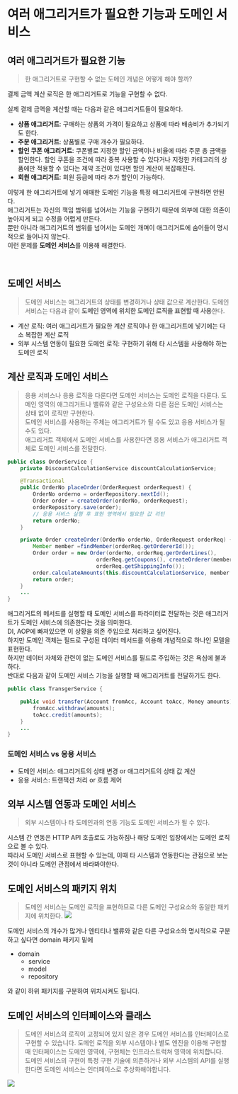 # 여러 애그리거트가 필요한 기능과 도메인 서비스

## 여러 애그리거트가 필요한 기능
> 한 애그리거트로 구현할 수 없는 도메인 개념은 어떻게 해야 할까?

결제 금액 계산 로직은 한 애그리거트로 기능을 구현할 수 없다. 
  
실제 결제 금액을 계산할 때는 다음과 같은 애그리거트들이 필요하다.

- **상품 애그리거트**: 구매하는 상품의 가격이 필요하고 상품에 따라 배송비가 추가되기도 한다.
- **주문 애그리거트**: 상품별로 구매 개수가 필요하다.
- **할인 쿠폰 애그리거트**: 쿠폰별로 지정한 할인 금액이나 비율에 따라 주문 총 금액을 할인한다. 할인 쿠폰을 조건에 따라 중복 사용할 수 있다거나 지정한 카테고리의 상품에만 적용할 수 있다는 제약 조건이 있다면 할인 계산이 복잡해진다.
- **회원 애그리거트**: 회원 등급에 따라 추가 할인이 가능하다.

이렇게 한 애그리거트에 넣기 애매한 도메인 기능을 특정 애그리거트에 구현하면 안된다.  
애그리거트는 자신의 책임 범위를 넘어서는 기능을 구현하기 때문에 외부에 대한 의존이 높아지게 되고 수정을 어렵게 만든다.  
뿐만 아니라 애그리거트의 범위를 넘어서는 도메인 개며이 애그리거트에 숨어들어 명시적으로 들어나지 않는다.  
이런 문제를 **도메인 서비스**를 이용해 해결한다.

<br>

## 도메인 서비스
> 도메인 서비스는 애그리거트의 상태를 변경하거나 상태 값으로 계산한다.
도메인 서비스는 다음과 같이 **도메인 영역에 위치한 도메인 로직을 표현할 때 사용**한다.

- 계산 로직: 여러 애그리거트가 필요한 계산 로직이나 한 애그리거트에 넣기에는 다소 복잡한 계산 로직
- 외부 시스템 연동이 필요한 도메인 로직: 구현하기 위해 타 시스템을 사용해야 하는 도메인 로직

## 계산 로직과 도메인 서비스
> 응용 서비스나 응용 로직을 다룬다면 도메인 서비스는 도메인 로직을 다룬다.
도메인 영역의 애그리거트나 밸류와 같은 구성요소와 다른 점은 도메인 서비스는 상태 없이 로직만 구현한다.  
도메인 서비스를 사용하는 주체는 애그리거트가 될 수도 있고 응용 서비스가 될 수도 있다.  
애그리거트 객체에서 도메인 서비스를 사용한다면 응용 서비스가 애그리거트 객체로 도메인 서비스를 전달한다.

```java
public class OrderService {
	private DiscountCalculationService discountCalculationService;

	@Transactional
	public OrderNo placeOrder(OrderRequest orderRequest) {
		OrderNo orderno = orderRepository.nextId();
		Order order = createOrder(orderNo, orderRequest);
		orderRepository.save(order);
		// 응용 서비스 실행 후 표현 영역에서 필요한 값 리턴
		return orderNo;
	}

	private Order createOrder(OrderNo orderNo, OrderRequest orderReq) {
		Member member =findMember(orderReq.getOrdererId());
		Order order = new Order(orderNo, orderReq.gerOrderLines(),
							orderReq.getCoupons(), createOrderer(member),
							orderReq.getShippingInfo());
		order.calculateAmounts(this.discountCalculationService, member.getGrade());
		return order;
	}
	...
}
```

애그리거트의 메서드를 실행할 때 도메인 서비스를 파라미터로 전달하는 것은 애그리거트가 도메인 서비스에 의존한다는 것을 의미한다.  
DI, AOP에 빠져있으면 이 상황을 의존 주입으로 처리하고 싶어진다.  
하지만 도메인 객체는 필드로 구성된 데이터 메서드를 이용해 개념적으로 하나인 모델을 표현한다.  
하지만 데이터 자체와 관련이 없는 도메인 서비스를 필드로 주입하는 것은 욕심에 불과하다.  
반대로 다음과 같이 도메인 서비스 기능을 실행할 때 애그리거트를 전달하기도 한다.

```java
public class TransgerService {

	public void transfer(Account fromAcc, Account toAcc, Money amounts) {
		fromAcc.withdraw(amounts);
		toAcc.credit(amounts);
	}
	...
}
```

### 도메인 서비스 vs 응용 서비스
- 도메인 서비스: 애그리거트의 상태 변경 or 애그리거트의 상태 값 계산
- 응용 서비스: 트랜잭션 처리 or 흐름 제어

## 외부 시스템 연동과 도메인 서비스
> 외부 시스템이나 타 도메인과의 연동 기능도 도메인 서비스가 될 수 있다.

시스템 간 연동은 HTTP API 호출로도 가능하짐나 해당 도메인 입장에서는 도메인 로직으로 볼 수 있다.  
따라서 도메인 서비스로 표현할 수 있는데, 이때 타 시스템과 연동한다는 관점으로 보는 것이 아니라 도메인 관점에서 바라봐야한다.

## 도메인 서비스의 패키지 위치
> 도메인 서비스는 도메인 로직을 표현하므로 다른 도메인 구성요소와 동일한 패키지에 위치한다.
![](https://user-images.githubusercontent.com/43809168/99547542-fe4db380-29fa-11eb-86f8-80e6801fc2b7.png)

도메인 서비스의 개수가 많거나 엔티티나 밸류와 같은 다른 구성요소와 명시적으로 구분하고 싶다면 domain 패키지 밑에
- domain
  - service
  - model
  - repository

와 같이 하위 패키지를 구분하여 위치시켜도 됩니다.

## 도메인 서비스의 인터페이스와 클래스
> 도메인 서비스의 로직이 고정되어 있지 않은 경우 도메인 서비스를 인터페이스로 구현할 수 있습니다.
도메인 로직을 외부 시스템이나 별도 엔진을 이용해 구현할 때 인터페이스는 도메인 영역에, 구현체는 인프라스트럭쳐 영역에 위치합니다.  
도메인 서비스의 구현이 특정 구현 기술에 의존하거나 외부 시스템의 API를 실행한다면 도메인 서비스는 인터페이스로 추상화해야합니다.

![](https://user-images.githubusercontent.com/43809168/99547954-7b792880-29fb-11eb-9cec-e8974038d28b.png)